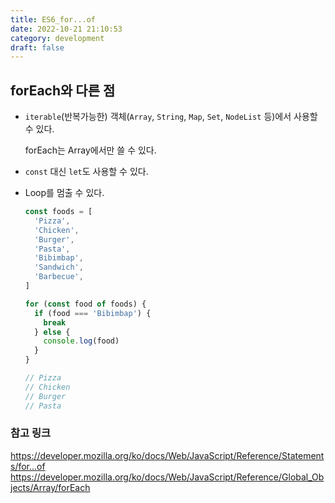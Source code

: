 ```yaml
---
title: ES6_for...of
date: 2022-10-21 21:10:53
category: development
draft: false
---
```


## forEach와 다른 점

- `iterable`(반복가능한) 객체(`Array`, `String`, `Map`, `Set`, `NodeList` 등)에서 사용할 수 있다.

  forEach는 Array에서만 쓸 수 있다.

- `const` 대신 `let`도 사용할 수 있다.

- Loop를 멈출 수 있다.

  ```js
  const foods = [
    'Pizza',
    'Chicken',
    'Burger',
    'Pasta',
    'Bibimbap',
    'Sandwich',
    'Barbecue',
  ]

  for (const food of foods) {
    if (food === 'Bibimbap') {
      break
    } else {
      console.log(food)
    }
  }
  ```

  ```js
  // Pizza
  // Chicken
  // Burger
  // Pasta
  ```

### 참고 링크

<https://developer.mozilla.org/ko/docs/Web/JavaScript/Reference/Statements/for...of>
<https://developer.mozilla.org/ko/docs/Web/JavaScript/Reference/Global_Objects/Array/forEach>
